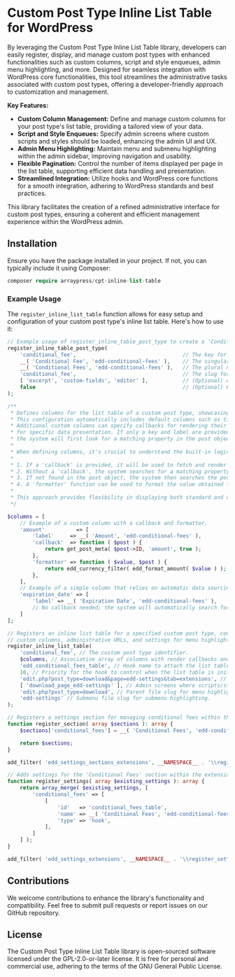 # Custom Post Type Inline List Table for WordPress

By leveraging the Custom Post Type Inline List Table library, developers can easily register, display, and manage custom
post types with enhanced functionalities such as custom columns, script and style enqueues, admin menu highlighting, and
more. Designed for seamless integration with WordPress core functionalities, this tool streamlines the administrative
tasks associated with custom post types, offering a developer-friendly approach to customization and management.

**Key Features:**

- **Custom Column Management:** Define and manage custom columns for your post type's list table, providing a tailored
  view of your data.
- **Script and Style Enqueues:** Specify admin screens where custom scripts and styles should be loaded, enhancing the
  admin UI and UX.
- **Admin Menu Highlighting:** Maintain menu and submenu highlighting within the admin sidebar, improving navigation and
  usability.
- **Flexible Pagination:** Control the number of items displayed per page in the list table, supporting efficient data
  handling and presentation.
- **Streamlined Integration:** Utilize hooks and WordPress core functions for a smooth integration, adhering to
  WordPress standards and best practices.

This library facilitates the creation of a refined administrative interface for custom post types, ensuring a coherent
and efficient management experience within the WordPress admin.

## Installation

Ensure you have the package installed in your project. If not, you can typically include it using Composer:

```php
composer require arraypress/cpt-inline-list-table
```

### Example Usage

The `register_inline_list_table` function allows for easy setup and configuration of your custom post type's inline list
table. Here's how to use it:

```php
// Example usage of register_inline_table_post_type to create a 'Conditional Fee' custom post type.
register_inline_table_post_type(
    'conditional_fee',                                  // The key for the custom post type.
    __( 'Conditional Fee', 'edd-conditional-fees' ),    // The singular name of the custom post type for labels.
    __( 'Conditional Fees', 'edd-conditional-fees' ),   // The plural name of the custom post type for labels.
    'conditional_fee',                                  // The slug for the custom post type.
    [ 'excerpt', 'custom-fields', 'editor' ],           // (Optional) Additional features the post type supports.
    false                                               // (Optional) Whether to expose this post type in the WordPress REST API. Enables use of the Gutenberg editor and REST API queries.
);

/**
 * Defines columns for the list table of a custom post type, showcasing conditional discounts.
 * This configuration automatically includes default columns such as title, date, and author.
 * Additional custom columns can specify callbacks for rendering their content or use formatters
 * for specific data presentation. If only a key and label are provided (without a callback),
 * the system will first look for a matching property in the post object, then check post meta.
 *
 * When defining columns, it's crucial to understand the built-in logic for data retrieval:
 *
 * 1. If a 'callback' is provided, it will be used to fetch and render the column's data.
 * 2. Without a 'callback', the system searches for a matching property within the post object.
 * 3. If not found in the post object, the system then searches the post meta.
 * 4. A 'formatter' function can be used to format the value obtained from the callback or automatic data retrieval.
 *
 * This approach provides flexibility in displaying both standard and custom data within your list table.
 */

$columns = [
	// Example of a custom column with a callback and formatter.
	'amount'          => [
		'label'     => __( 'Amount', 'edd-conditional-fees' ),
		'callback'  => function ( $post ) {
			return get_post_meta( $post->ID, 'amount', true );
		},
		'formatter' => function ( $value, $post ) {
			return edd_currency_filter( edd_format_amount( $value ) );
		},
	],
	// Example of a simple column that relies on automatic data sourcing.
	'expiration_date' => [
		'label' => __( 'Expiration Date', 'edd-conditional-fees' ),
		// No callback needed; the system will automatically search for 'expiration_date' in post object or meta.
	]
];

// Registers an inline list table for a specified custom post type, configuring it with
// custom columns, administrative URLs, and settings for menu highlighting.
register_inline_list_table(
	'conditional_fee', // The custom post type identifier.
	$columns, // Associative array of columns with render callbacks and formatters.
	'edd_conditional_fees_table', // Hook name to attach the list table initialization.
	10, // Priority for the hook to control when the list table is initialized.
	'edit.php?post_type=download&page=edd-settings&tab=extensions', // URL for admin redirects.
	[ 'download_page_edd-settings' ], // Admin screens where scripts/styles should be enqueued.
	'edit.php?post_type=download', // Parent file slug for menu highlighting.
	'edd-settings' // Submenu file slug for submenu highlighting.
);

// Registers a settings section for managing conditional fees within the extension settings.
function register_section( array $sections ): array {
	$sections['conditional_fees'] = __( 'Conditional Fees', 'edd-conditional-fees' );

	return $sections;
}

add_filter( 'edd_settings_sections_extensions', __NAMESPACE__ . '\\register_section' );

// Adds settings for the 'Conditional Fees' section within the extension settings, enabling the configuration of rules.
function register_settings( array $existing_settings ): array {
	return array_merge( $existing_settings, [
		'conditional_fees' => [
			[
				'id'   => 'conditional_fees_table',
				'name' => __( 'Conditional Fees', 'edd-conditional-fees' ),
				'type' => 'hook',
			],
		]
	] );
}

add_filter( 'edd_settings_extensions', __NAMESPACE__ . '\\register_settings' );
```

## Contributions

We welcome contributions to enhance the library's functionality and compatibility. Feel free to submit pull requests or
report issues on our GitHub repository.

## License

The Custom Post Type Inline List Table library is open-sourced software licensed under the GPL-2.0-or-later license. It
is free for personal and commercial use, adhering to the terms of the GNU General Public License.